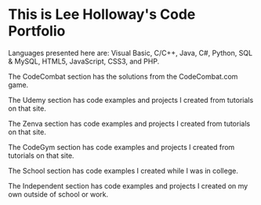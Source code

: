 # This is Lee Holloway's Code Portfolio

Languages presented here are: Visual Basic, C/C++, Java, C#, Python, SQL & MySQL, HTML5, JavaScript, CSS3, and PHP.

The CodeCombat section has the solutions from the CodeCombat.com game.

The Udemy section has code examples and projects I created from tutorials on that site.

The Zenva section has code examples and projects I created from tutorials on that site.

The CodeGym section has code examples and projects I created from tutorials on that site.

The School section has code examples I created while I was in college.

The Independent section has code examples and projects I created on my own outside of school or work.
